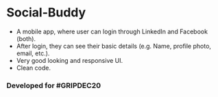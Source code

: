 # Social-Buddy

- A mobile app, where user can login through LinkedIn and
Facebook (both).
- After login, they can see their basic details (e.g. Name, profile photo, email,
etc.).
- Very good looking and responsive UI.
- Clean code.

### Developed for #GRIPDEC20

